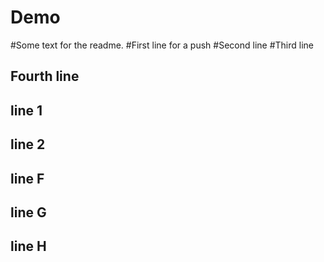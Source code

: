 # Demo
#Some text for the readme.
#First line for a push
#Second line
#Third line
## Fourth line 
## line 1
## line 2
## line F
## line G
## line H